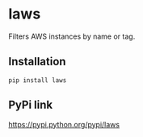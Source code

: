 # laws

Filters AWS instances by name or tag.

## Installation

```
pip install laws
```

## PyPi link

https://pypi.python.org/pypi/laws
